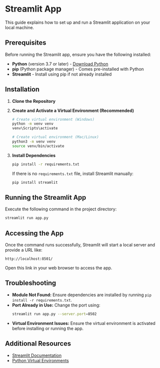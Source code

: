 # Streamlit App

This guide explains how to set up and run a Streamlit application on your local machine.

## Prerequisites

Before running the Streamlit app, ensure you have the following installed:

- **Python** (version 3.7 or later) - [Download Python](https://www.python.org/downloads/)
- **pip** (Python package manager) - Comes pre-installed with Python
- **Streamlit** - Install using pip if not already installed

## Installation

1. **Clone the Repository** 

2. **Create and Activate a Virtual Environment (Recommended)**
   ```bash
   # Create virtual environment (Windows)
   python -m venv venv
   venv\Scripts\activate

   # Create virtual environment (Mac/Linux)
   python3 -m venv venv
   source venv/bin/activate
   ```

3. **Install Dependencies**
   ```bash
   pip install -r requirements.txt
   ```
   If there is no `requirements.txt` file, install Streamlit manually:
   ```bash
   pip install streamlit
   ```

## Running the Streamlit App

Execute the following command in the project directory:
```bash
streamlit run app.py
```

## Accessing the App

Once the command runs successfully, Streamlit will start a local server and provide a URL like:
```
http://localhost:8501/
```
Open this link in your web browser to access the app.

## Troubleshooting

- **Module Not Found:** Ensure dependencies are installed by running `pip install -r requirements.txt`.
- **Port Already in Use:** Change the port using:
  ```bash
  streamlit run app.py --server.port=8502
  ```
- **Virtual Environment Issues:** Ensure the virtual environment is activated before installing or running the app.

## Additional Resources
- [Streamlit Documentation](https://docs.streamlit.io/)
- [Python Virtual Environments](https://docs.python.org/3/library/venv.html)

